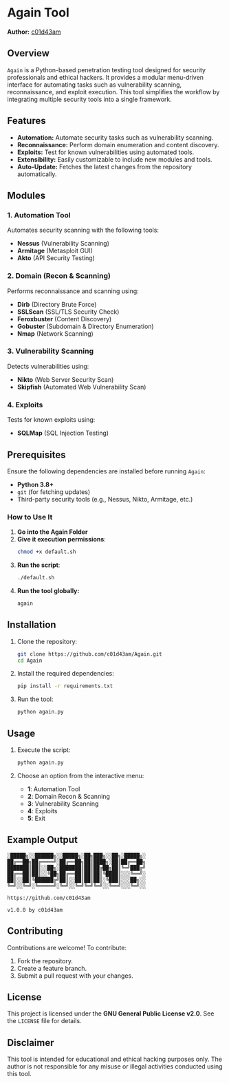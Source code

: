 # Again Tool

**Author:** [c01d43am](https://github.com/c01d43am)  

## Overview

`Again` is a Python-based penetration testing tool designed for security professionals and ethical hackers. It provides a modular menu-driven interface for automating tasks such as vulnerability scanning, reconnaissance, and exploit execution. This tool simplifies the workflow by integrating multiple security tools into a single framework.

## Features

- **Automation:** Automate security tasks such as vulnerability scanning.
- **Reconnaissance:** Perform domain enumeration and content discovery.
- **Exploits:** Test for known vulnerabilities using automated tools.
- **Extensibility:** Easily customizable to include new modules and tools.
- **Auto-Update:** Fetches the latest changes from the repository automatically.

## Modules

### 1. Automation Tool  
Automates security scanning with the following tools:
- **Nessus** (Vulnerability Scanning)
- **Armitage** (Metasploit GUI)
- **Akto** (API Security Testing)

### 2. Domain (Recon & Scanning)  
Performs reconnaissance and scanning using:
- **Dirb** (Directory Brute Force)
- **SSLScan** (SSL/TLS Security Check)
- **Feroxbuster** (Content Discovery)
- **Gobuster** (Subdomain & Directory Enumeration)
- **Nmap** (Network Scanning)

### 3. Vulnerability Scanning  
Detects vulnerabilities using:
- **Nikto** (Web Server Security Scan)
- **Skipfish** (Automated Web Vulnerability Scan)

### 4. Exploits  
Tests for known exploits using:
- **SQLMap** (SQL Injection Testing)

## Prerequisites

Ensure the following dependencies are installed before running `Again`:

- **Python 3.8+**
- `git` (for fetching updates)
- Third-party security tools (e.g., Nessus, Nikto, Armitage, etc.)


### **How to Use It**
1. **Go into the Again Folder**
2. **Give it execution permissions**:
   ```bash
   chmod +x default.sh
   ```
3. **Run the script**:
   ```bash
   ./default.sh
   ```
4. **Run the tool globally:**
   ```bash
   again
   ```

## Installation

1. Clone the repository:
   ```bash
   git clone https://github.com/c01d43am/Again.git
   cd Again
   ```

2. Install the required dependencies:
   ```bash
   pip install -r requirements.txt
   ```

3. Run the tool:
   ```bash
   python again.py
   ```

## Usage

1. Execute the script:
   ```bash
   python again.py
   ```

2. Choose an option from the interactive menu:
   - **1**: Automation Tool
   - **2**: Domain Recon & Scanning
   - **3**: Vulnerability Scanning
   - **4**: Exploits
   - **5**: Exit

## Example Output

```plaintext
░█████╗░░██████╗░░█████╗░██╗███╗░░██╗░█████╗░
██╔══██╗██╔════╝░██╔══██╗██║████╗░██║██╔══██╗
███████║██║░░██╗░███████║██║██╔██╗██║╚═╝███╔╝
██╔══██║██║░░╚██╗██╔══██║██║██║╚████║░░░╚══╝░
██║░░██║╚██████╔╝██║░░██║██║██║░╚███║░░░██╗░░
╚═╝░░╚═╝░╚═════╝░╚═╝░░╚═╝╚═╝╚═╝░░╚══╝░░░╚═╝░░

https://github.com/c01d43am

v1.0.0 by c01d43am
```

## Contributing

Contributions are welcome! To contribute:
1. Fork the repository.
2. Create a feature branch.
3. Submit a pull request with your changes.

## License

This project is licensed under the **GNU General Public License v2.0**. See the `LICENSE` file for details.

## Disclaimer

This tool is intended for educational and ethical hacking purposes only. The author is not responsible for any misuse or illegal activities conducted using this tool.


